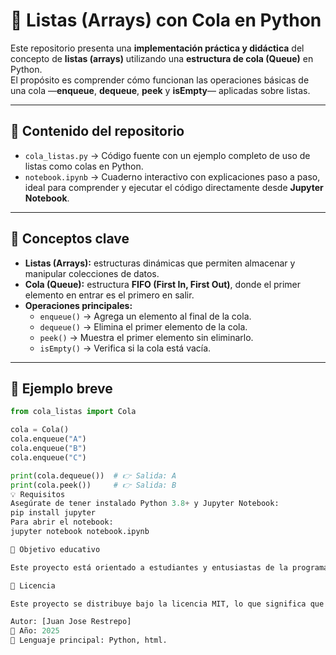 # 🧮 Listas (Arrays) con Cola en Python

Este repositorio presenta una **implementación práctica y didáctica** del concepto de **listas (arrays)** utilizando una **estructura de cola (Queue)** en Python.  
El propósito es comprender cómo funcionan las operaciones básicas de una cola —**enqueue**, **dequeue**, **peek** y **isEmpty**— aplicadas sobre listas.

---

## 📘 Contenido del repositorio

- `cola_listas.py` → Código fuente con un ejemplo completo de uso de listas como colas en Python.  
- `notebook.ipynb` → Cuaderno interactivo con explicaciones paso a paso, ideal para comprender y ejecutar el código directamente desde **Jupyter Notebook**.

---

## 🧠 Conceptos clave

- **Listas (Arrays):** estructuras dinámicas que permiten almacenar y manipular colecciones de datos.  
- **Cola (Queue):** estructura **FIFO (First In, First Out)**, donde el primer elemento en entrar es el primero en salir.  
- **Operaciones principales:**
  - `enqueue()` → Agrega un elemento al final de la cola.  
  - `dequeue()` → Elimina el primer elemento de la cola.  
  - `peek()` → Muestra el primer elemento sin eliminarlo.  
  - `isEmpty()` → Verifica si la cola está vacía.  

---

## 🧩 Ejemplo breve

```python
from cola_listas import Cola

cola = Cola()
cola.enqueue("A")
cola.enqueue("B")
cola.enqueue("C")

print(cola.dequeue())  # 👉 Salida: A
print(cola.peek())     # 👉 Salida: B
💡 Requisitos
Asegúrate de tener instalado Python 3.8+ y Jupyter Notebook:
pip install jupyter
Para abrir el notebook:
jupyter notebook notebook.ipynb

🎯 Objetivo educativo

Este proyecto está orientado a estudiantes y entusiastas de la programación que deseen comprender estructuras de datos básicas desde una perspectiva práctica, con ejemplos claros y código limpio.

📄 Licencia

Este proyecto se distribuye bajo la licencia MIT, lo que significa que puedes usarlo, modificarlo y compartirlo libremente, siempre dando el crédito correspondiente.

Autor: [Juan Jose Restrepo]
📅 Año: 2025
🐍 Lenguaje principal: Python, html.
